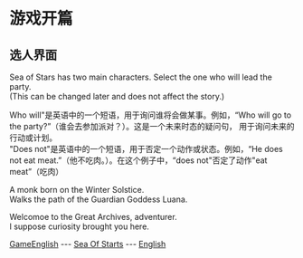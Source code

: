 # 游戏开篇
选人界面    
-----------------------------
Sea of Stars has two main characters. Select the one who will lead the party.      
(This can be changed later and does not affect the story.)     

Who will"是英语中的一个短语，用于询问谁将会做某事。例如，“Who will go to the party?”（谁会去参加派对？）。这是一个未来时态的疑问句， 用于询问未来的行动或计划。     
"Does not"是英语中的一个短语，用于否定一个动作或状态。例如，“He does not eat meat.”（他不吃肉。）。在这个例子中，“does not"否定了动作"eat meat”（吃肉）     

A monk born on the Winter Solstice.        
Walks the path of the Guardian Goddess Luana.     

Welcomoe to the Great Archives, adventurer.    
I suppose curiosity brought you here.    

[GameEnglish](../game_english.md) --- [Sea Of Starts](sea_of_stars.md) --- [English](../../english.md)     